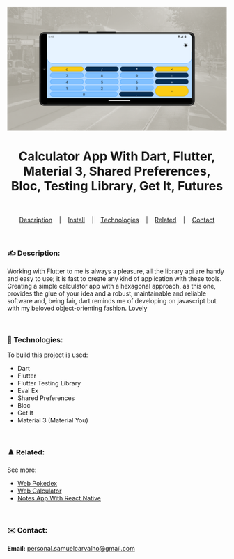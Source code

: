 ![](./thumbnail.png)

<h1 align="center">
Calculator App With Dart, Flutter, Material 3, Shared Preferences, Bloc, Testing Library, Get It, Futures

</h1>

<br/>

<br/>

<div align="center">
  <a href="#description">Description</a> &nbsp;&nbsp;&nbsp;|&nbsp;&nbsp;&nbsp <a href="#install">Install</a> &nbsp;&nbsp;&nbsp;|&nbsp;&nbsp;&nbsp <a href="#technologies">Technologies</a> &nbsp;&nbsp;&nbsp;|&nbsp;&nbsp;&nbsp <a href="#related">Related</a> &nbsp;&nbsp;&nbsp;|&nbsp;&nbsp;&nbsp <a href="#contact">Contact</a>
</div>

<br />
<br />

<h3 id="description">✍️ Description:</h3>

<p>Working with Flutter to me is always a pleasure, all the library api are handy and easy to use; it is fast to create any kind of application with these tools. Creating a simple calculator app with a hexagonal approach, as this one, provides the glue of your idea and a robust, maintainable and reliable software and, being fair, dart reminds me of developing on javascript but with my beloved object-orienting fashion. Lovely</p>

<br />

<h3 id="technologies">🚀 Technologies:</h3>

<p>To build this project is used:</p>

- Dart
- Flutter
- Flutter Testing Library
- Eval Ex
- Shared Preferences
- Bloc
- Get It
- Material 3 (Material You)

<br />

<h3 id="related">♟️ Related:</h3>

See more:

<ul>
  <li><a href="https://github.com/samuelcarvalhodeveloper/Pokedex-With-Next-Js-Typescript-Axios-Jest-React-Testing-Library-PHP-Laravel-Python-Django">Web Pokedex</a></li>
  <li><a href="https://github.com/samueldecarvalhodeveloper/Calculator-With-Next-Js-Nginx-Load-Balancer-Proxy-Server-Server-Side-Rendering-Typescript-Sass">Web Calculator</a></li>
  <li><a href="https://github.com/samuelcarvalhodeveloper/Notes-App-With-React-Native-Expo-Custom-Hooks-Typescript-Sqlite3-Prettier-Eslint-EditorConfig-Jest">Notes App With React Native</a></li>
</ul>

<br />

<h3 id="contact">✉️ Contact:</h3>

**Email:**
<a href="mailto:personal.samuelcarvalho@gmail.com">personal.samuelcarvalho@gmail.com</a>

<br />
<br />
